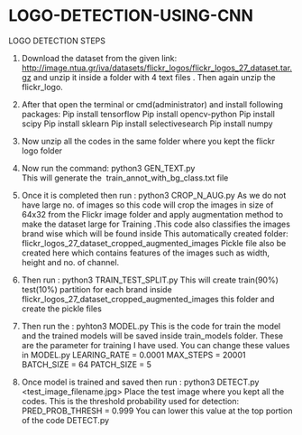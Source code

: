 # LOGO-DETECTION-USING-CNN

LOGO DETECTION STEPS

1. Download the dataset from the given link:
http://image.ntua.gr/iva/datasets/flickr_logos/flickr_logos_27_dataset.tar.gz
and unzip it inside a folder with 4 text files . Then  again unzip the flickr_logo.

2. After that open the terminal or cmd(administrator) and install following packages:
Pip install tensorflow
Pip install opencv-python
Pip install scipy
Pip install sklearn
Pip install selectivesearch
Pip install numpy

3. Now unzip all the codes in the same folder where you kept the flickr logo folder

4. Now run the command:   python3 GEN_TEXT.py  
This will generate the  train_annot_with_bg_class.txt file

5. Once it is completed then run : python3 CROP_N_AUG.py 
As we do not have large no. of images so this code will crop the images in size of 64x32 from the Flickr image folder and apply augmentation method to make the dataset large for 
Training .This code also classifies the images brand wise which will be found inside 
This automatically created folder: flickr_logos_27_dataset_cropped_augmented_images
Pickle file also be created here which contains features of the images such as width, height and no. of channel.

6. Then run : python3 TRAIN_TEST_SPLIT.py
This will create train(90%) test(10%) partition for each brand inside flickr_logos_27_dataset_cropped_augmented_images this folder and create the pickle files


7. Then run the : pyhton3 MODEL.py
This is the code for train the model and the trained models will be saved inside train_models folder. These are the parameter for training I have used. You can change these values in MODEL.py
LEARING_RATE = 0.0001
MAX_STEPS = 20001
BATCH_SIZE = 64
PATCH_SIZE = 5

8. Once model is trained and saved then run :  python3 DETECT.py <test_image_filename.jpg>
Place the test image where you kept all the codes.
This is the threshold probability used for detection:
PRED_PROB_THRESH = 0.999
You can lower this value at the top portion of the code DETECT.py
